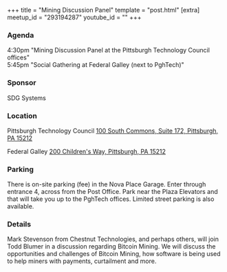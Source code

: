 +++
title = "Mining Discussion Panel"
template = "post.html"
[extra]
meetup_id = "293194287"
youtube_id = ""
+++

### Agenda

4:30pm "Mining Discussion Panel at the Pittsburgh Technology Council offices"  
5:45pm "Social Gathering at Federal Galley (next to PghTech)"

### Sponsor

SDG Systems

### Location
Pittsburgh Technology Council
[ 100 South Commons, Suite 172, Pittsburgh, PA 15212](https://goo.gl/maps/4cKERJ1SA1DpjVc76)  

Federal Galley
[200 Children's Way, Pittsburgh, PA 15212](https://goo.gl/maps/tVHaqV1bdMXkazeLA)

### Parking

There is on-site parking (fee) in the Nova Place Garage. Enter through entrance 4, across from the Post Office. Park near the Plaza Elevators and that will take you up to the PghTech offices. Limited street parking is also available.

### Details

Mark Stevenson from Chestnut Technologies, and perhaps others, will join Todd Blumer in a discussion regarding Bitcoin Mining. We will discuss the opportunities and challenges of Bitcoin Mining, how software is being used to help miners with payments, curtailment and more.
